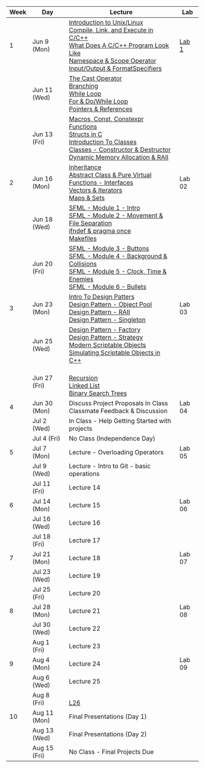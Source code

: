 | Week | Day  | Lecture                            | Lab      |
|------|------|-------------------------------------|----------|
| 1    | Jun 9 (Mon)  | [Introduction to Unix/Linux ](./CourseNotes/01a-Unix-Linux.md)<br/>[Compile, Link, and Execute in C/C++](./CourseNotes/01b-CompileLink&Execute.md)<br/>[What Does A C/C++ Program Look Like](./CourseNotes/01c-WhatDoesAProgramLookLike.md)<br/>[Namespace & Scope Operator](./CourseNotes/01d-Namespace&ScopeOperator.md)<br/>[Input/Output & FormatSpecifiers](./CourseNotes/01e-InputOutput&FormatSpecifiers) | [Lab 1](./Labs/Lab01)   |
|      | Jun 11 (Wed) | [The Cast Operator](./CourseNotes/02a-CastOperator.md)<br/>[Branching](./CourseNotes/02b-Branching.md)<br/>[While Loop](./CourseNotes/02c-WhileLoop.md)<br/>[For & Do/While Loop](./CourseNotes/02d-ForLoop_DoWhile.md)<br/>[Pointers & References](./CourseNotes/02e-PointersRefrences.md) |          |
|      | Jun 13 (Fri) | [Macros, Const, Constexpr](./CourseNotes/03a-Macros_Const.md) <br/>[Functions](./CourseNotes/03b-Functions.md) <br/>[Structs in C](./CourseNotes/03c-StructsC.md) <br/>[Introduction To Classes](./CourseNotes/03d-ClassesIntroduction.md) <br/>[Classes - Constructor & Destructor](./CourseNotes/03e-Constructor&Destructor.md) <br/>[Dynamic Memory Allocation & RAII](./CourseNotes/03f-DynamicMemory&RAII.md) |          |
| 2    | Jun 16 (Mon) | [Inheritance](./CourseNotes/04a-Inheritance.md)<br/>[Abstract Class & Pure Virtual Functions - Interfaces](./CourseNotes/04b-AbstractClass.md)<br/>[Vectors & Iterators](./CourseNotes/04c-Vectors&Iterators.md)<br/>[Maps & Sets](./CourseNotes/04d-Map&Sets.md)| Lab 02   |
|      | Jun 18 (Wed) | [SFML - Module 1 - Intro](./CourseNotes/05a-SFML-Module1-Intro.md)<br/>[SFML - Module 2 - Movement & File Separation](./CourseNotes/05b-SFML-Module2-Movement&Separation.md)<br/>[ifndef & pragma once](./CourseNotes/05c-ifndef&pragma.md)<br/>[Makefiles](./CourseNotes/05d-Makefiles.md) |          |
|      | Jun 20 (Fri) | [SFML - Module 3 - Buttons](./CourseNotes/06a-SFML-Module3-Buttons.md) <br/>[SFML - Module 4 - Background & Collisions](./CourseNotes/06b-SFML-Module4-background&collisions.md) <br/>[SFML - Module 5 - Clock, Time & Enemies](./CourseNotes/06c-SFML-Module5-clock-time-enemies.md) <br/>[SFML - Module 6 - Bullets](./CourseNotes/06d-SFML-Module6-Bullets.md)  |          |
| 3    | Jun 23 (Mon) | [Intro To Design Patters](./CourseNotes/07a-IntroToDesignPatterns.md)<br/>[Design Pattern - Object Pool](./CourseNotes/07b-DesignPattern-ObjectPool.md)<br/>[Design Pattern - RAII](./CourseNotes/07c-DesingPattern-RAII.md)<br/>[Design Pattern - Singleton](./CourseNotes/07d-DesignPattern-Singleton.md) | Lab 03   |
|      | Jun 25 (Wed) | [Design Pattern - Factory](./CourseNotes/08a-DesignPattern-Factory.md)<br/>[Design Pattern - Strategy](./CourseNotes/08b-DesignPattern-Strategy.md)<br/>[Modern Scriptable Objects](./CourseNotes/08c-IntroToModernScriptableObjects.md)<br/>[Simulating Scriptable Objects in C++](./CourseNotes/08d-ScriptableObjectsInC++.md) |          |
|      | Jun 27 (Fri) | <br/>[Recursion](./CourseNotes/09a-Recursion.md) <br/>[Linked List](./CourseNotes/09b-LinkedLists.md) <br/>[Binary Search Trees](./CourseNotes/09c-BinarySearchTrees.md)  |          |
| 4    | Jun 30 (Mon) | Discuss Project Proposals In Class <br/> Classmate Feedback & Discussion                        | Lab 04   |
|      | Jul 2 (Wed)  | In Class - Help Getting Started with projects                          |          |
|      | Jul 4 (Fri)  | No Class (Independence Day)     |          |
| 5    | Jul 7 (Mon)  | Lecture - Overloading Operators                         | Lab 05   |
|      | Jul 9 (Wed)  | Lecture - Intro to Git - basic operations                         |          |
|      | Jul 11 (Fri) | Lecture 14                         |          |
| 6    | Jul 14 (Mon) | Lecture 15                         | Lab 06   |
|      | Jul 16 (Wed) | Lecture 16                         |          |
|      | Jul 18 (Fri) | Lecture 17                         |          |
| 7    | Jul 21 (Mon) | Lecture 18                         | Lab 07   |
|      | Jul 23 (Wed) | Lecture 19                         |          |
|      | Jul 25 (Fri) | Lecture 20                         |          |
| 8    | Jul 28 (Mon) | Lecture 21                         | Lab 08   |
|      | Jul 30 (Wed) | Lecture 22                         |          |
|      | Aug 1 (Fri)  | Lecture 23                         |          |
| 9    | Aug 4 (Mon)  | Lecture 24                         | Lab 09   |
|      | Aug 6 (Wed)  | Lecture 25                         |          |
|      | Aug 8 (Fri)  | <br/>[L26](./CourseNotes/09.md)                         |          |
| 10   | Aug 11 (Mon) | Final Presentations (Day 1)        |  |
|      | Aug 13 (Wed) | Final Presentations (Day 2)        |          |
|      | Aug 15 (Fri) | No Class   - Final Projects Due |          |
